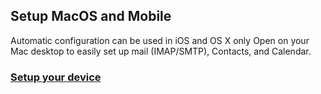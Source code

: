 ## Setup MacOS and Mobile

Automatic configuration can be used in iOS and OS X only Open on your Mac desktop to easily set up mail (IMAP/SMTP), Contacts, and Calendar.

### [Setup your device](https://box.infinityarc.net/mailinabox.mobileconfig)